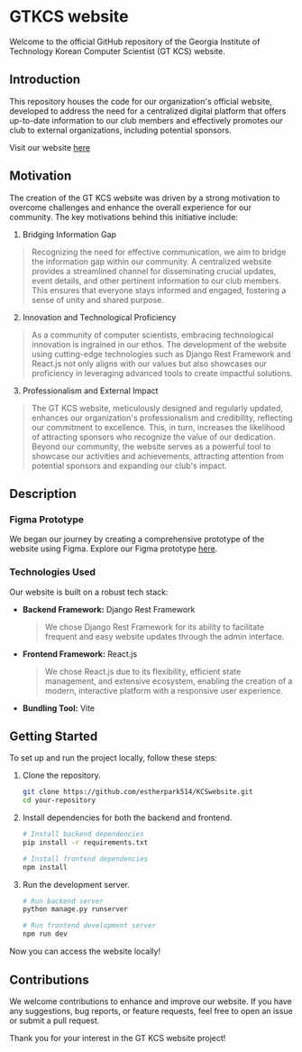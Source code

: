 # GTKCS website

Welcome to the official GitHub repository of the Georgia Institute of Technology Korean Computer Scientist (GT KCS) website.

## Introduction

This repository houses the code for our organization's official website, developed to address the need for a centralized digital platform that offers up-to-date information to our club members and effectively promotes our club to external organizations, including potential sponsors.

Visit our website [here](#link)

## Motivation

The creation of the GT KCS website was driven by a strong motivation to overcome challenges and enhance the overall experience for our community. The key motivations behind this initiative include:

1. Bridging Information Gap

> Recognizing the need for effective communication, we aim to bridge the information gap within our community. A centralized website provides a streamlined channel for disseminating crucial updates, event details, and other pertinent information to our club members. This ensures that everyone stays informed and engaged, fostering a sense of unity and shared purpose.

2. Innovation and Technological Proficiency

> As a community of computer scientists, embracing technological innovation is ingrained in our ethos. The development of the website using cutting-edge technologies such as Django Rest Framework and React.js not only aligns with our values but also showcases our proficiency in leveraging advanced tools to create impactful solutions.

3. Professionalism and External Impact

> The GT KCS website, meticulously designed and regularly updated, enhances our organization's professionalism and credibility, reflecting our commitment to excellence. This, in turn, increases the likelihood of attracting sponsors who recognize the value of our dedication. Beyond our community, the website serves as a powerful tool to showcase our activities and achievements, attracting attention from potential sponsors and expanding our club's impact.

## Description

### Figma Prototype

We began our journey by creating a comprehensive prototype of the website using Figma. Explore our Figma prototype [here](https://www.figma.com/proto/a7Y5R54AlNDmcG7zHNtHTz/webpage-design?type=design&node-id=3-4&t=XEcPpK40iMYaneqq-1&scaling=min-zoom&page-id=0%3A1&starting-point-node-id=3%3A4&mode=design).

### Technologies Used

Our website is built on a robust tech stack:

- **Backend Framework:** Django Rest Framework

  > We chose Django Rest Framework for its ability to facilitate frequent and easy website updates through the admin interface.

- **Frontend Framework:** React.js

  > We chose React.js due to its flexibility, efficient state management, and extensive ecosystem, enabling the creation of a modern, interactive platform with a responsive user experience.

- **Bundling Tool:** Vite

## Getting Started

To set up and run the project locally, follow these steps:

1. Clone the repository.

   ```bash
   git clone https://github.com/estherpark514/KCSwebsite.git
   cd your-repository
   ```

2. Install dependencies for both the backend and frontend.

   ```bash
   # Install backend dependencies
   pip install -r requirements.txt

   # Install frontend dependencies
   npm install
   ```

3. Run the development server.

   ```bash
   # Run backend server
   python manage.py runserver

   # Run frontend development server
   npm run dev
   ```

Now you can access the website locally!


## Contributions

We welcome contributions to enhance and improve our website. If you have any suggestions, bug reports, or feature requests, feel free to open an issue or submit a pull request.

Thank you for your interest in the GT KCS website project!
